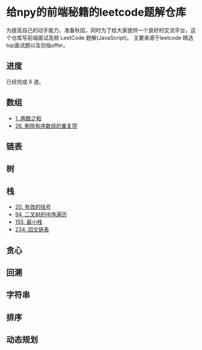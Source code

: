 # 给npy的前端秘籍的leetcode题解仓库
为提高自己的动手能力，准备秋招，同时为了给大家提供一个良好的交流平台，这个仓库写前端面试高频 LeetCode 题解(JavaScript)。
主要来源于leetcode 精选top面试题以及剑指offer。

## 进度

已经完成 6 道。

## 数组

- [1. 两数之和](https://github.com/Givenchy-Coisini/leetcode/issues/1)
- [26. 删除有序数组的重复项](https://github.com/Givenchy-Coisini/leetcode/issues/2)


## 链表


## 树


## 栈
- [20. 有效的括号](https://github.com/Givenchy-Coisini/leetcode/issues/3)
- [94. 二叉树的中序遍历](https://github.com/Givenchy-Coisini/leetcode/issues/2)
- [155. 最小栈](https://github.com/Givenchy-Coisini/leetcode/issues/1)
- [234. 回文链表](https://github.com/Givenchy-Coisini/leetcode/issues/2)

## 贪心


## 回溯


## 字符串


## 排序


## 动态规划

